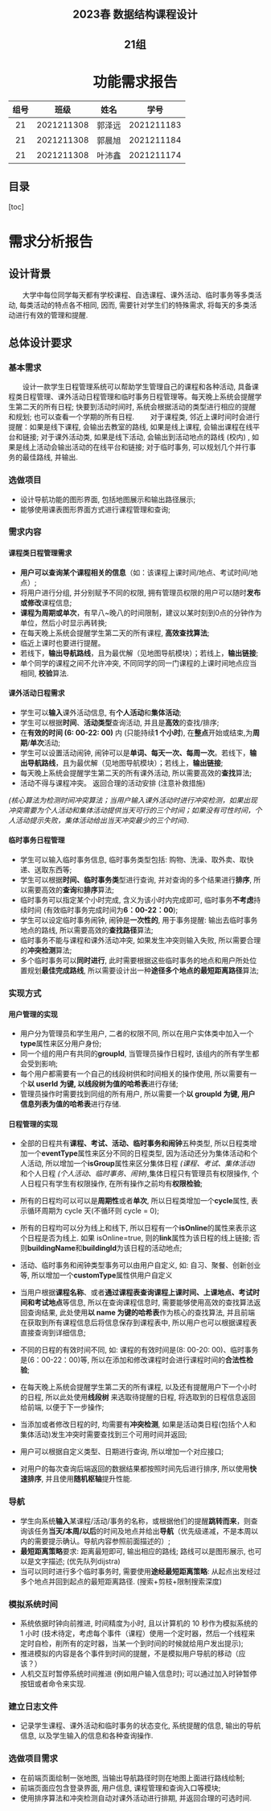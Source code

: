 <div align=center>
    <h2>2023春 数据结构课程设计</h2>
    <h2>21组</h2>
	<h1>功能需求报告</h1>
</div>


| 组号 |    班级    |  姓名  |    学号    |
| :--: | :--------: | :----: | :--------: |
|  21  | 2021211308 | 郭泽远 | 2021211183 |
|  21  | 2021211308 | 郭晨旭 | 2021211184 |
|  21  | 2021211308 | 叶沛鑫 | 2021211174 |

<div >
    <h2>目录</h2>
</div>

[toc]
# 需求分析报告


## 设计背景

&emsp;&emsp;大学中每位同学每天都有学校课程、自选课程、课外活动、临时事务等多类活动, 每类活动的特点各不相同, 因而, 需要针对学生们的特殊需求, 将每天的多类活动进行有效的管理和提醒.

## 总体设计要求



### 基本需求

&emsp;&emsp;设计一款学生日程管理系统可以帮助学生管理自己的课程和各种活动, 具备课程类日程管理、课外活动日程管理和临时事务日程管理等。每天晚上系统会提醒学生第二天的所有日程; 快要到活动时间时, 系统会根据活动的类型进行相应的提醒和规划; 也可以查看一个学期的所有日程.
&emsp;&emsp;对于课程类, 邻近上课时间时会进行提醒：如果是线下课程, 会输出去教室的路线, 如果是线上课程, 会输出课程在线平台和链接; 对于课外活动类, 如果是线下活动, 会输出到活动地点的路线 (校内) , 如果是线上活动会输出活动的在线平台和链接; 对于临时事务, 可以规划几个并行事务的最佳路线, 并输出.

### 选做项目

- 设计导航功能的图形界面, 包括地图展示和输出路径展示;
- 能够使用课表图形界面方式进行课程管理和查询;



### 需求内容

#### 课程类日程管理需求

- **用户可以查询某个课程相关的信息**（如：该课程上课时间/地点、考试时间/地点）;
- 将用户进行分组, 并分别赋予不同的权限, 拥有管理员权限的用户可以随时**发布或修改**课程信息;
- **课程为周期或单次**，有早八~晚八的时间限制，建议以某时刻到0点的分钟作为单位，然后小时显示再转换;
- 在每天晚上系统会提醒学生第二天的所有课程, **高效查找算法**;
- 临近上课时也要进行提醒。
- 若线下，**输出导航路线**，且为最优解（见地图导航模块）；若线上，**输出链接**;
- 单个同学的课程之间不允许冲突, 不同同学的同一门课程的上课时间地点应当相同, **校验**算法.

#### 课外活动日程需求

- 学生可以**输入**课外活动信息, 有**个人活动**和**集体活动**;
- 学生可以根据**时间**、**活动类型**查询活动, 并且是**高效**的查找/排序;
- 在**有效的时间 (6: 00-22: 00)** 内 (只能持续**1 个小时**), 在**整点**开始或结束,为**周期**/**单次**活动;
- 学生可以设置活动闹钟, 闹钟可以是**单词、每天一次、每周一次**。若线下，**输出导航路线**，且为最优解（见地图导航模块）；若线上，**输出链接**;
- 每天晚上系统会提醒学生第二天的所有课外活动, 所以需要高效的**查找**算法;
- 活动不得与课程冲突。 返回合理的活动安排 (注意补救措施)

*(核心算法为检测时间冲突算法；当用户输入课外活动时进行冲突检测，如果出现冲突需要为个人活动和集体活动提供当天可行的三个时间；如果没有可性时间，个人活动提示失败，集体活动给出当天冲突最少的三个时间)*.

#### 临时事务日程管理

- 学生可以输入临时事务信息, 临时事务类型包括: 购物、洗澡、取外卖、取快递、送取东西等;
- 学生可以根据**时间、临时事务类**型进行查询, 并对查询的多个结果进行**排序**, 所以需要高效的**查询**和**排序**算法;
- 临时事务可以指定某个小时完成, 含义为该小时内完成即可, 临时事务**不考虑**持续时间 (有效临时事务完成时间为**6：00-22：00**);
- 学生可以设定临时事务闹钟, 闹钟是**一次性的**, 用于事务提醒: 输出去临时事务地点的路线, 所以需要高效的**查找路径**算法;
- 临时事务不能与课程和课外活动冲突, 如果发生冲突则输入失败, 所以需要合理的**冲突检测**算法;
- 多个临时事务可以**同时进行**, 此时需要根据这些临时事务的地点和用户所处位置规划**最佳完成路线**, 所以需要设计出一种**途径多个地点的最短距离路径**算法;

### 实现方式

#### 用户管理的实现

-   用户分为管理员和学生用户, 二者的权限不同, 所以在用户实体类中加入一个**type**属性来区分用户身份;
-   同一个组的用户有共同的**groupId**, 当管理员操作日程时, 该组内的所有学生都会受到影响;
-   每个用户都需要有一个自己的线段树供和时间相关的操作使用, 所以需要有一个**以 userId 为键, 以线段树为值的哈希表**进行存储;
-   管理员操作时需要找到同组的所有用户, 所以需要一个**以 groupId 为键, 用户信息列表为值的哈希表**进行存储.

#### 日程管理的实现

-   全部的日程共有**课程、考试、活动、临时事务和闹钟**五种类型, 所以日程类增加一个**eventType**属性来区分不同的日程类型, 因为活动还分为集体活动和个人活动, 所以增加一个**isGroup**属性来区分集体日程 _(课程、考试、集体活动)_ 和个人日程 _(个人活动、临时事务、闹钟)_,集体日程只有管理员有权限操作, 个人日程只有学生有权限操作, 在所有操作之前均有**权限检验**;
-   所有的日程均可以可以是**周期性**或者**单次**, 所以日程类增加一个**cycle**属性, 表示循环周期为 cycle 天(不循环则 cycle = 0);
-   所有的日程均可以分为线上和线下, 所以日程有一个**isOnline**的属性来表示这个日程是否为线上. 如果 isOnline=true, 则的**link**属性为该日程的线上链接; 否则**buildingName**和**buildingId**为该日程的活动地点;
-   活动、临时事务和闹钟类型事务可以由用户自定义, 如: 自习、聚餐、创新创业等, 所以增加一个**customType**属性供用户自定义

-   当用户根据**课程名称**、或者**通过课程表查询课程上课时间、上课地点、考试时间和考试地点**等信息, 所以在查询课程信息时, 需要能够使用高效的查找算法返回查询结果, 此处使用**以 name 为键的哈希表**作为核心的查找算法, 并且前端在获取到所有课程信息后将信息保存到课程表中, 所以用户也可以根据课程表直接查询到详细信息;
-   不同的日程的有效时间不同, 如: 课程的有效时间是(8: 00-20: 00)、临时事务是(6：00-22：00)等, 所以在添加和修改课程时会进行课程时间的**合法性检验**;
-   在每天晚上系统会提醒学生第二天的所有课程, 以及还有提醒用户下一个小时的日程, 所以此处使用**线段树** 来选取待提醒的日程, 将选取到的日程信息返回给前端, 以便于下一步操作;
-   当添加或者修改日程的时, 均需要有**冲突检测**, 如果是活动类日程(包括个人和集体活动)发生冲突时需要查找到三个可用时间并返回;
-   用户可以根据自定义类型、日期进行查询, 所以增加一个对应接口;
-   对用户的每次查询后端返回的数据结果都按照时间先后进行排序, 所以使用**快速排序**, 并且使用**随机枢轴**提升性能.



### 导航

- 学生向系统**输入**某课程/活动/事务的名称，或根据他们的提醒**跳转而来**，则查询该任务**当天/本周/以后**的时间及地点并给出**导航**（优先级递减，不是本周以内的需要提示确认。导航内容参照前面描述的）;
- **最短距离策略**要求: 距离最短即可, 输出相应的路线; 路线可以是图形展示, 也可以是文字描述; (优先队列dijstra)
- 当可以同时进行多个临时事务时, 需要使用**途经最短距离策略**: 从起点出发经过多个地点并回到起点的最短距离路径. (搜索+剪枝+限制搜索深度)

### 模拟系统时间

- 系统依据时钟向前推进, 时间精度为小时, 且以计算机的 10 秒作为模拟系统的 1 小时 (技术待定，考虑每个事件（课程）使用一个定时器，然后一个线程来定时自检，削所有的定时器，当某一个到时间的时候就给用户发出提示);
- 推进模拟的内容是各个事件到时间的提醒，不是模拟用户导航的移动（应该？）
- 人机交互时暂停系统时间推进 (例如用户输入信息时); 可以通过加入时钟暂停按钮或者命令来实现.

### 建立日志文件

- 记录学生课程、课外活动和临时事务的状态变化, 系统提醒的信息, 输出的导航信息, 以及学生输入的信息和各种查询操作.

### 选做项目需求

- 在前端页面绘制一张地图, 当输出导航路径时则在地图上面进行路线绘制;
- 前端页面应包含登录界面, 用户信息, 课程管理和查询入口等模块;
- 使用排序算法和冲突检测自动对课外活动进行排期, 并返回合理的可选时间.